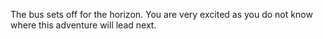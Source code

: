 The bus sets off for the horizon. You are very excited as you do not know
where this adventure will lead next.